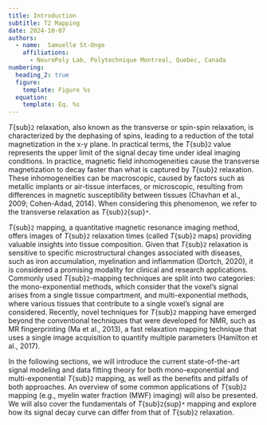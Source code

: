```yaml
---
title: Introduction
subtitle: T2 Mapping
date: 2024-10-07
authors:
  - name:  Samuelle St-Onge
    affiliations:
      - NeuroPoly Lab, Polytechnique Montreal, Quebec, Canada
numbering:
  heading_2: true
  figure:
    template: Figure %s
  equation:
    template: Eq. %s
---
```


_T_{sub}`2` relaxation, also known as the transverse or spin-spin relaxation, is characterized by the dephasing of spins, leading to a reduction of the total magnetization in the x-y plane. In practical terms, the _T_{sub}`2` value represents the upper limit of the signal decay time under ideal imaging conditions. In practice, magnetic field inhomogeneities cause the transverse magnetization to decay faster than what is captured by _T_{sub}`2` relaxation. These inhomogeneities can be macroscopic, caused by factors such as metallic implants or air-tissue interfaces, or microscopic, resulting from differences in magnetic susceptibility between tissues (Chavhan et al., 2009; Cohen-Adad, 2014). When considering this phenomenon, we refer to the transverse relaxation as _T_{sub}`2`{sup}`*`. 

_T_{sub}`2` mapping, a quantitative magnetic resonance imaging method, offers images of _T_{sub}`2` relaxation times (called _T_{sub}`2` maps) providing valuable insights into tissue composition. Given that _T_{sub}`2` relaxation is sensitive to specific microstructural changes associated with diseases, such as iron accumulation, myelination and inflammation (Dortch, 2020), it is considered a promising modality for clinical and research applications. Commonly used _T_{sub}`2`-mapping techniques are split into two categories: the mono-exponential methods, which consider that the voxel’s signal arises from a single tissue compartment, and multi-exponential methods, where various tissues that contribute to a single voxel’s signal are considered. Recently, novel techniques for _T_{sub}`2` mapping have emerged beyond the conventional techniques that were developed for NMR, such as MR fingerprinting (Ma et al., 2013), a fast relaxation mapping technique that uses a single image acquisition to quantify multiple parameters (Hamilton et al., 2017). 

In the following sections, we will introduce the current state-of-the-art signal modeling and data fitting theory for both mono-exponential and multi-exponential _T_{sub}`2` mapping, as well as the benefits and pitfalls of both approaches. An overview of some common applications of _T_{sub}`2` mapping (e.g., myelin water fraction (MWF) imaging) will also be presented. We will also cover the fundamentals of _T_{sub}`2`{sup}`*` mapping and explore how its signal decay curve can differ from that of _T_{sub}`2` relaxation. 
